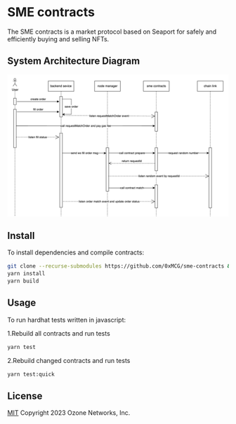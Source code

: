 
# SME contracts

The SME contracts is a market protocol based on Seaport for safely and efficiently buying and selling NFTs.


## System Architecture Diagram

![System Architecture](img/system-diagram.png)

## Install

To install dependencies and compile contracts:

```bash
git clone --recurse-submodules https://github.com/0xMCG/sme-contracts && cd sme-contracts
yarn install
yarn build
```

## Usage

To run hardhat tests written in javascript:

1.Rebuild all contracts and run tests
```bash
yarn test
```

2.Rebuild changed contracts and run tests
```bash
yarn test:quick
```
## License

[MIT](LICENSE) Copyright 2023 Ozone Networks, Inc.
